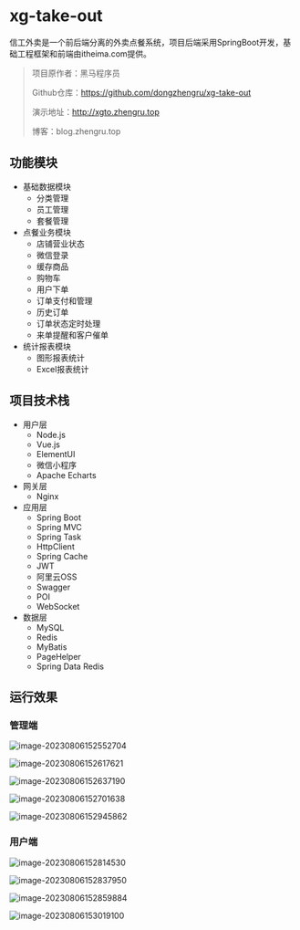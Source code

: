 # xg-take-out
信工外卖是一个前后端分离的外卖点餐系统，项目后端采用SpringBoot开发，基础工程框架和前端由itheima.com提供。

> 项目原作者：黑马程序员
>
> Github仓库：https://github.com/dongzhengru/xg-take-out
>
> 演示地址：http://xgto.zhengru.top
>
> 博客：blog.zhengru.top

## 功能模块

- 基础数据模块
  - 分类管理
  - 员工管理
  - 套餐管理
- 点餐业务模块
  - 店铺营业状态
  - 微信登录
  - 缓存商品
  - 购物车
  - 用户下单
  - 订单支付和管理
  - 历史订单
  - 订单状态定时处理
  - 来单提醒和客户催单
- 统计报表模块
  - 图形报表统计
  - Excel报表统计

## 项目技术栈

- 用户层
  - Node.js
  - Vue.js
  - ElementUI
  - 微信小程序
  - Apache Echarts
- 网关层
  - Nginx
- 应用层
  - Spring Boot
  - Spring MVC
  - Spring Task
  - HttpClient
  - Spring Cache
  - JWT
  - 阿里云OSS
  - Swagger
  - POI
  - WebSocket
- 数据层
  - MySQL
  - Redis
  - MyBatis
  - PageHelper
  - Spring Data Redis

## 运行效果

### 管理端

![image-20230806152552704](https://raw.githubusercontent.com/dongzhengru/xg-take-out/master/assets/image-20230806152552704.png)

![image-20230806152617621](https://raw.githubusercontent.com/dongzhengru/xg-take-out/master/assets/image-20230806152617621.png)

![image-20230806152637190](https://raw.githubusercontent.com/dongzhengru/xg-take-out/master/assets/image-20230806152637190.png)

![image-20230806152701638](https://raw.githubusercontent.com/dongzhengru/xg-take-out/master/assets/image-20230806152701638.png)

![image-20230806152945862](https://raw.githubusercontent.com/dongzhengru/xg-take-out/master/assets/image-20230806152945862.png)

### 用户端

![image-20230806152814530](https://raw.githubusercontent.com/dongzhengru/xg-take-out/master/assets/image-20230806152814530.png)

![image-20230806152837950](https://raw.githubusercontent.com/dongzhengru/xg-take-out/master/assets/image-20230806152837950.png)

![image-20230806152859884](https://raw.githubusercontent.com/dongzhengru/xg-take-out/master/assets/image-20230806152859884.png)

![image-20230806153019100](https://raw.githubusercontent.com/dongzhengru/xg-take-out/master/assets/image-20230806153019100.png)